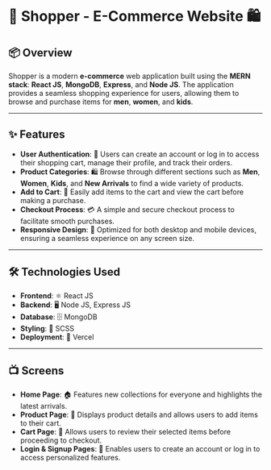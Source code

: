 
# 🛒 **Shopper - E-Commerce Website** 🛍️



## 📦 Overview

Shopper is a modern **e-commerce** web application built using the **MERN stack**: **React JS**, **MongoDB**, **Express**, and **Node JS**. The application provides a seamless shopping experience for users, allowing them to browse and purchase items for **men**, **women**, and **kids**.

---

## ✨ Features

- **User Authentication**: 🔐 Users can create an account or log in to access their shopping cart, manage their profile, and track their orders.
- **Product Categories**: 🛍️ Browse through different sections such as **Men**, **Women**, **Kids**, and **New Arrivals** to find a wide variety of products.
- **Add to Cart**: 🛒 Easily add items to the cart and view the cart before making a purchase.
- **Checkout Process**: 💳 A simple and secure checkout process to facilitate smooth purchases.
- **Responsive Design**: 📱 Optimized for both desktop and mobile devices, ensuring a seamless experience on any screen size.

---

## 🛠️ Technologies Used

- **Frontend**: ⚛️ React JS
- **Backend**: 🖥️ Node JS, Express JS
- **Database**: 🗄️ MongoDB
- **Styling**: 🎨 SCSS
- **Deployment**: 🚀 Vercel

---

## 📺 Screens

- **Home Page**: 🏠 Features new collections for everyone and highlights the latest arrivals.
- **Product Page**: 📄 Displays product details and allows users to add items to their cart.
- **Cart Page**: 🛒 Allows users to review their selected items before proceeding to checkout.
- **Login & Signup Pages**: 🔑 Enables users to create an account or log in to access personalized features.


